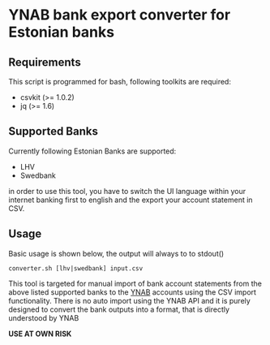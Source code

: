 # YNAB bank export converter for Estonian banks

## Requirements
This script is programmed for bash, following toolkits are required:
- csvkit (>= 1.0.2)
- jq (>= 1.6)

## Supported Banks
Currently following Estonian Banks are supported:
- LHV
- Swedbank

in order to use this tool, you have to switch the UI language within your internet banking first to english and the export your account statement in CSV.

## Usage
Basic usage is shown below, the output will always to to stdout()
```
converter.sh [lhv|swedbank] input.csv
```

This tool is targeted for manual import of bank account statements from the above listed supported banks to the [YNAB](https://www.youneedabudget.com/) accounts using the CSV import functionality.
There is no auto import using the YNAB API and it is purely designed to convert the bank outputs into a format, that is directly understood by YNAB

**USE AT OWN RISK**
